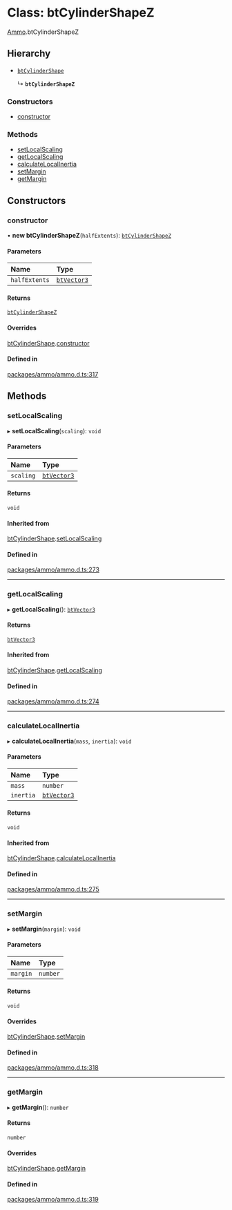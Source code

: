# Class: btCylinderShapeZ

[Ammo](../modules/Ammo.md).btCylinderShapeZ

## Hierarchy

- [`btCylinderShape`](Ammo.btCylinderShape.md)

  ↳ **`btCylinderShapeZ`**

### Constructors

- [constructor](Ammo.btCylinderShapeZ.md#constructor)

### Methods

- [setLocalScaling](Ammo.btCylinderShapeZ.md#setlocalscaling)
- [getLocalScaling](Ammo.btCylinderShapeZ.md#getlocalscaling)
- [calculateLocalInertia](Ammo.btCylinderShapeZ.md#calculatelocalinertia)
- [setMargin](Ammo.btCylinderShapeZ.md#setmargin)
- [getMargin](Ammo.btCylinderShapeZ.md#getmargin)

## Constructors

### constructor

• **new btCylinderShapeZ**(`halfExtents`): [`btCylinderShapeZ`](Ammo.btCylinderShapeZ.md)

#### Parameters

| Name | Type |
| :------ | :------ |
| `halfExtents` | [`btVector3`](Ammo.btVector3.md) |

#### Returns

[`btCylinderShapeZ`](Ammo.btCylinderShapeZ.md)

#### Overrides

[btCylinderShape](Ammo.btCylinderShape.md).[constructor](Ammo.btCylinderShape.md#constructor)

#### Defined in

[packages/ammo/ammo.d.ts:317](https://github.com/Orillusion/orillusion/blob/main/packages/ammo/ammo.d.ts#L317)

## Methods

### setLocalScaling

▸ **setLocalScaling**(`scaling`): `void`

#### Parameters

| Name | Type |
| :------ | :------ |
| `scaling` | [`btVector3`](Ammo.btVector3.md) |

#### Returns

`void`

#### Inherited from

[btCylinderShape](Ammo.btCylinderShape.md).[setLocalScaling](Ammo.btCylinderShape.md#setlocalscaling)

#### Defined in

[packages/ammo/ammo.d.ts:273](https://github.com/Orillusion/orillusion/blob/main/packages/ammo/ammo.d.ts#L273)

___

### getLocalScaling

▸ **getLocalScaling**(): [`btVector3`](Ammo.btVector3.md)

#### Returns

[`btVector3`](Ammo.btVector3.md)

#### Inherited from

[btCylinderShape](Ammo.btCylinderShape.md).[getLocalScaling](Ammo.btCylinderShape.md#getlocalscaling)

#### Defined in

[packages/ammo/ammo.d.ts:274](https://github.com/Orillusion/orillusion/blob/main/packages/ammo/ammo.d.ts#L274)

___

### calculateLocalInertia

▸ **calculateLocalInertia**(`mass`, `inertia`): `void`

#### Parameters

| Name | Type |
| :------ | :------ |
| `mass` | `number` |
| `inertia` | [`btVector3`](Ammo.btVector3.md) |

#### Returns

`void`

#### Inherited from

[btCylinderShape](Ammo.btCylinderShape.md).[calculateLocalInertia](Ammo.btCylinderShape.md#calculatelocalinertia)

#### Defined in

[packages/ammo/ammo.d.ts:275](https://github.com/Orillusion/orillusion/blob/main/packages/ammo/ammo.d.ts#L275)

___

### setMargin

▸ **setMargin**(`margin`): `void`

#### Parameters

| Name | Type |
| :------ | :------ |
| `margin` | `number` |

#### Returns

`void`

#### Overrides

[btCylinderShape](Ammo.btCylinderShape.md).[setMargin](Ammo.btCylinderShape.md#setmargin)

#### Defined in

[packages/ammo/ammo.d.ts:318](https://github.com/Orillusion/orillusion/blob/main/packages/ammo/ammo.d.ts#L318)

___

### getMargin

▸ **getMargin**(): `number`

#### Returns

`number`

#### Overrides

[btCylinderShape](Ammo.btCylinderShape.md).[getMargin](Ammo.btCylinderShape.md#getmargin)

#### Defined in

[packages/ammo/ammo.d.ts:319](https://github.com/Orillusion/orillusion/blob/main/packages/ammo/ammo.d.ts#L319)
